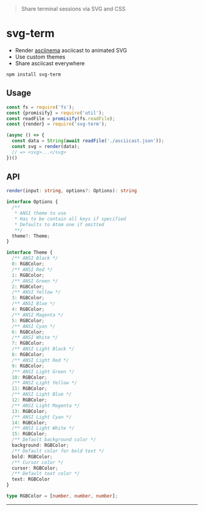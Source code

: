> Share terminal sessions via SVG and CSS

# svg-term

* Render [asciinema][asciinema] asciicast to animated SVG
* Use custom themes
* Share asciicast everywhere

```
npm install svg-term
```

## Usage

```js
const fs = require('fs');
const {promisify} = require('util');
const readFile = promisify(fs.readFile);
const {render} = require('svg-term');

(async () => {
  const data = String(await readFile('./asciicast.json'));
  const svg = render(data);
  // => <svg>...</svg>
})()

```

## API

```ts
render(input: string, options?: Options): string

interface Options {
  /**
   * ANSI theme to use
   * Has to be contain all keys if specified
   * Defaults to Atom one if omitted
   **/
  theme?: Theme;
}

interface Theme {
  /** ANSI Black */
  0: RGBColor;
  /** ANSI Red */
  1: RGBColor;
  /** ANSI Green */
  2: RGBColor;
  /** ANSI Yellow */
  3: RGBColor;
  /** ANSI Blue */
  4: RGBColor;
  /** ANSI Magenta */
  5: RGBColor;
  /** ANSI Cyan */
  6: RGBColor;
  /** ANSI White */
  7: RGBColor;
  /** ANSI Light Black */
  8: RGBColor;
  /** ANSI Light Red */
  9: RGBColor;
  /** ANSI Light Green */
  10: RGBColor;
  /** ANSI Light Yellow */
  11: RGBColor;
  /** ANSI Light Blue */
  12: RGBColor;
  /** ANSI Light Magenta */
  13: RGBColor;
  /** ANSI Light Cyan */
  14: RGBColor;
  /** ANSI Light White */
  15: RGBColor;
  /** Default background color */
  background: RGBColor;
  /** Default color for bold text */
  bold: RGBColor;
  /** Cursor color */
  cursor: RGBColor;
  /** Default text color */
  text: RGBColor
}

type RGBColor = [number, number, number];
```


---

[asciinema]: https://asciinema.org/
